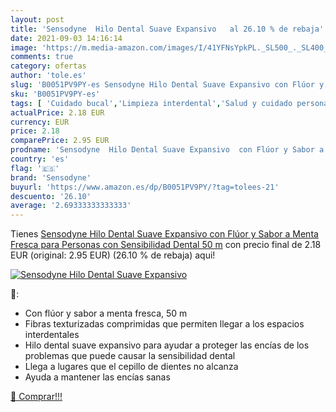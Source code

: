 ```yaml
---
layout: post
title: 'Sensodyne  Hilo Dental Suave Expansivo   al 26.10 % de rebaja'
date: 2021-09-03 14:16:14
image: 'https://m.media-amazon.com/images/I/41YFNsYpkPL._SL500_._SL400_.jpg'
comments: true
category: ofertas
author: 'tole.es'
slug: 'B0051PV9PY-es Sensodyne Hilo Dental Suave Expansivo con Flúor y Sabor a...'
sku: 'B0051PV9PY-es'
tags: [ 'Cuidado bucal','Limpieza interdental','Salud y cuidado personal','sensodyne', ]
actualPrice: 2.18 EUR
currency: EUR
price: 2.18
comparePrice: 2.95 EUR
prodname: 'Sensodyne  Hilo Dental Suave Expansivo  con Flúor y Sabor a Menta Fresca  para Personas con Sensibilidad Dental  50 m'
country: 'es'
flag: '🇪🇸'
brand: 'Sensodyne'
buyurl: 'https://www.amazon.es/dp/B0051PV9PY/?tag=tolees-21'
descuento: '26.10'
average: '2.69333333333333'
---
```


Tienes [Sensodyne  Hilo Dental Suave Expansivo  con Flúor y Sabor a Menta Fresca  para Personas con Sensibilidad Dental  50 m](https://www.amazon.es/dp/B0051PV9PY/?tag=tolees-21) con precio final de  2.18 EUR (original: 2.95 EUR) (26.10 %  de rebaja) aqui!

[![Sensodyne  Hilo Dental Suave Expansivo  ](https://m.media-amazon.com/images/I/41YFNsYpkPL._SL500_._SL400_.jpg)](https://www.amazon.es/dp/B0051PV9PY/?tag=tolees-21)

🔎:

- Con flúor y sabor a menta fresca, 50 m
- Fibras texturizadas comprimidas que permiten llegar a los espacios interdentales
- Hilo dental suave expansivo para ayudar a proteger las encías de los problemas que puede causar la sensibilidad dental
- Llega a lugares que el cepillo de dientes no alcanza
- Ayuda a mantener las encías sanas

[🛒 Comprar!!!](https://www.amazon.es/dp/B0051PV9PY/?tag=tolees-21)
